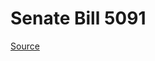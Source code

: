 # Senate Bill 5091

[Source](http://lawfilesext.leg.wa.gov/biennium/2023-24/Pdf/Bills/Senate%20Bills/5091.pdf)